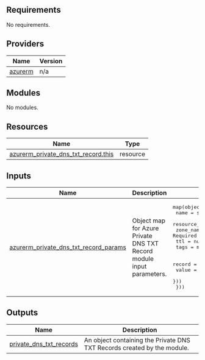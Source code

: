 <!-- BEGIN_TF_DOCS -->
<!-- markdown-table-prettify-ignore-start -->
## Requirements

No requirements.

## Providers

| Name | Version |
|------|---------|
| <a name="provider_azurerm"></a> [azurerm](#provider\_azurerm) | n/a |

## Modules

No modules.

## Resources

| Name | Type |
|------|------|
| [azurerm_private_dns_txt_record.this](https://registry.terraform.io/providers/hashicorp/azurerm/latest/docs/resources/private_dns_txt_record) | resource |

## Inputs

| Name | Description | Type | Default | Required |
|------|-------------|------|---------|:--------:|
| <a name="input_azurerm_private_dns_txt_record_params"></a> [azurerm\_private\_dns\_txt\_record\_params](#input\_azurerm\_private\_dns\_txt\_record\_params) | Object map for Azure Private DNS TXT Record module input parameters. | <pre>map(object({<br>    name                = string # Required<br>    resource_group_name = string # Required<br>    zone_name           = string # Required<br>    ttl                 = number # Required<br>    tags                = map(string)<br><br>    record = map(object({ # Required<br>      value = string      # Required<br>    }))<br>  }))</pre> | n/a | yes |

## Outputs

| Name | Description |
|------|-------------|
| <a name="output_private_dns_txt_records"></a> [private\_dns\_txt\_records](#output\_private\_dns\_txt\_records) | An object containing the Private DNS TXT Records created by the module. |
<!-- markdown-table-prettify-ignore-end -->

<!-- END_TF_DOCS -->